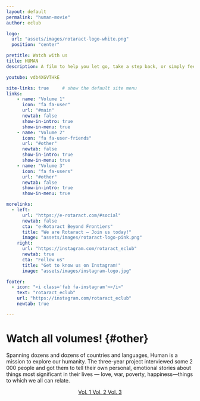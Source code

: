 ```yaml
---
layout: default
permalink: "human-movie"
author: eclub

logo:
  url: "assets/images/rotaract-logo-white.png"
  position: "center"

pretitle: Watch with us
title: HUMAN
description: A film to help you let go, take a step back, or simply feel connected to all of humanity.

youtube: vdb4XGVTHkE

site-links: true     # show the default site menu
links:
    - name: "Volume 1"
      icon: "fa fa-user"
      url: "#main"
      newtab: false
      show-in-intro: true
      show-in-menu: true
    - name: "Volume 2"
      icon: "fa fa-user-friends"
      url: "#other"
      newtab: false
      show-in-intro: true
      show-in-menu: true
    - name: "Volume 3"
      icon: "fa fa-users"
      url: "#other"
      newtab: false
      show-in-intro: true
      show-in-menu: true

morelinks:
  - left:
      url: "https://e-rotaract.com/#social"
      newtab: false
      cta: "e-Rotaract Beyond Frontiers"
      title: "We are Rotaract – Join us today!"
      image: "assets/images/rotaract-logo-pink.png"
    right:
      url: "https://instagram.com/rotaract_eclub"
      newtab: true
      cta: "Follow us"
      title: "Get to know us on Instagram!"
      image: "assets/images/instagram-logo.jpg"

footer:
  - icon: "<i class='fab fa-instagram'></i>"
    text: "rotaract_eclub"
    url: "https://instagram.com/rotaract_eclub"
    newtab: true

---
```



# Watch all volumes! {#other}

Spanning dozens and dozens of countries and languages, Human is a mission to explore our humanity. The three-year project interviewed some 2 000 people and got them to tell their own personal, emotional stories about things most significant in their lives — love, war, poverty, happiness—things to which we all can relate.

<p style="text-align: center;">
  <a href="https://www.youtube.com/watch?v=vdb4XGVTHkE&list=PLEgA6bEeal3yh19xRhfVt5q5xBohcPYz7&index=2" target="_blank" class="button button-primary">
    <i class="fa fa-user fa-lg"></i> Vol. 1
  </a>
  <a href="https://www.youtube.com/watch?v=ShttAt5xtto&list=PLEgA6bEeal3yh19xRhfVt5q5xBohcPYz7&index=3" target="_blank" class="button">
    <i class="fa fa-user-friends fa-lg"></i> Vol. 2
  </a>
  <a href="https://www.youtube.com/watch?v=w0653vsLSqE&list=PLEgA6bEeal3yh19xRhfVt5q5xBohcPYz7&index=4" target="_blank" class="button button-success">
    <i class="fa fa-users fa-lg"></i> Vol. 3
  </a>
</p>
